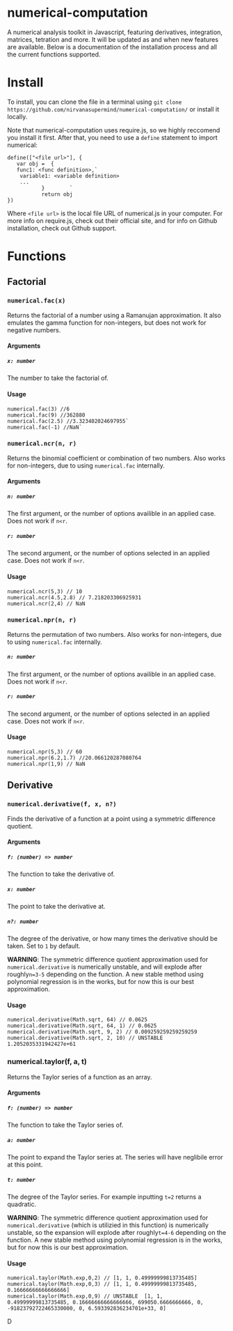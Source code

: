 # numerical-computation
A numerical analysis toolkit in Javascript, featuring derivatives, integration, matrices, tetration and more. It will be updated as and when new features are available. Below is a documentation of the installation process and all the current functions supported.

# Install
To install, you can clone the file in a terminal using `git clone https://github.com/nirvanasupermind/numerical-computation/` or install it locally. 

Note that numerical-computation uses require.js, so we highly reccomend you install it first. After that, you need to use a `define` statement to import numerical:
```
define(["<file url>"], {
   var obj =  {
   func1: <func definition>,`
    variable1: <variable definition>
    ...
           }        `
           return obj
})
```
Where `<file url>` is the local file URL of numerical.js in your computer. For more info on require.js, check out their official site, and for info on Github installation, check out Github support.

# Functions
## Factorial
### `numerical.fac(x)`
Returns the factorial of a number using a Ramanujan approximation. It also emulates the gamma function for non-integers, but does not work for negative numbers.
#### Arguments
##### `x: number`
The number to take the factorial of.
#### Usage
    numerical.fac(3) //6
    numerical.fac(9) //362880
    numerical.fac(2.5) //3.323402024697955`
    numerical.fac(-1) //NaN`

### `numerical.ncr(n, r)`
Returns the binomial coefficient or combination of two numbers. Also works for non-integers, due to using `numerical.fac` internally. 

#### Arguments
##### `n: number`
The first argument, or the number of options availible in an applied case. Does not work if `n<r`.
##### `r: number`
The second argument, or the number of options selected in an applied case. Does not work if `n<r`.

#### Usage
    numerical.ncr(5,3) // 10
    numerical.ncr(4.5,2.8) // 7.218203306925931
    numerical.ncr(2,4) // NaN

### `numerical.npr(n, r)`
Returns the permutation of two numbers. Also works for non-integers, due to using `numerical.fac` internally. 

##### `n: number`
The first argument, or the number of options availible in an applied case. Does not work if `n<r`.
##### `r: number`
The second argument, or the number of options selected in an applied case. Does not work if `n<r`.

#### Usage
    numerical.npr(5,3) // 60
    numerical.npr(6.2,1.7) //20.066120287080764
    numerical.npr(1,9) // NaN
## Derivative
### `numerical.derivative(f, x, n?)`
Finds the derivative of a function at a point using a symmetric difference quotient.

#### Arguments
##### `f: (number) => number`
The function to take the derivative of.
##### `x: number`
The point to take the derivative at.
#####  `n?: number`
The degree of the derivative, or how many times the
derivative should be taken. Set to `1` by default.

**WARNING**: The symmetric difference quotient approximation used for `numerical.derivative`
is numerically unstable, and will explode after roughly`n=3-5` depending on the function. A new stable method using polynomial regression is in the works, but for now this is our best approximation.

#### Usage
    numerical.derivative(Math.sqrt, 64) // 0.0625
    numerical.derivative(Math.sqrt, 64, 1) // 0.0625
    numerical.derivative(Math.sqrt, 9, 2) // 0.009259259259259259
    numerical.derivative(Math.sqrt, 2, 10) // UNSTABLE 1.2052035331942427e+61

### numerical.taylor(f, a, t)
Returns the Taylor series of a function as an array.

#### Arguments
##### `f: (number) => number`
The function to take the Taylor series of.
##### `a: number`
The point to expand the Taylor series at. The series will have neglibile error at this point.
##### `t: number`
The degree of the Taylor series. For example inputting `t=2` returns a quadratic. 


**WARNING**: The symmetric difference quotient approximation used for `numerical.derivative` (which is utilizied in this function)
is numerically unstable, so the expansion will explode after roughly`t=4-6` depending on the function. A new stable method using polynomial regression is in the works, but for now this is our best approximation.


#### Usage
    numerical.taylor(Math.exp,0,2) // [1, 1, 0.49999999813735485]
    numerical.taylor(Math.exp,0,3) // [1, 1, 0.49999999813735485, 0.16666666666666666]
    numerical.taylor(Math.exp,0,9) // UNSTABLE  [1, 1, 0.49999999813735485, 0.16666666666666666, 699050.6666666666, 0, -91823792722465330000, 0, 6.593392836234701e+33, 0]

    

D
